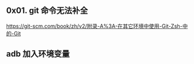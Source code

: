 ## 0x01. git 命令无法补全
https://git-scm.com/book/zh/v2/附录-A%3A-在其它环境中使用-Git-Zsh-中的-Git     


## adb 加入环境变量




